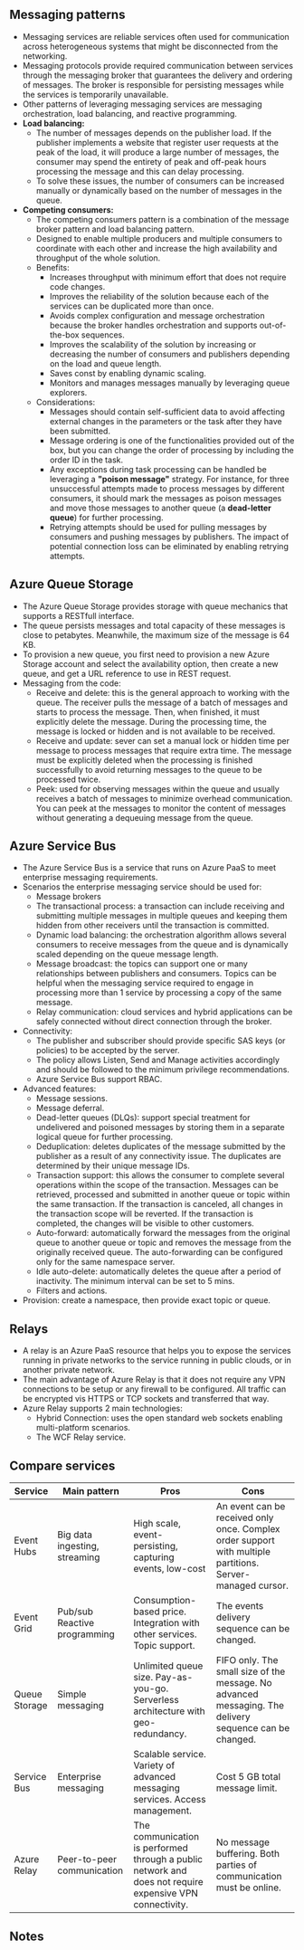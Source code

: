 ## Messaging patterns
- Messaging services are reliable services often used for communication across heterogeneous systems that might be disconnected from the networking.
- Messaging protocols provide required communication between services through the messaging broker that guarantees the delivery and ordering of messages. The broker is responsible for persisting messages while the services is temporarily unavailable.
- Other patterns of leveraging messaging services are messaging orchestration, load balancing, and reactive programming.
- **Load balancing:** 
	- The number of messages depends on the publisher load. If the publisher implements a website that register user requests at the peak of the load, it will produce a large number of messages, the consumer may spend the entirety of peak and off-peak hours processing the message and this can delay processing.
	- To solve these issues, the number of consumers can be increased manually or dynamically based on the number of messages in the queue.
- **Competing consumers:**
	- The competing consumers pattern is a combination of the message broker pattern and load balancing pattern.
	- Designed to enable multiple producers and multiple consumers to coordinate with each other and increase the high availability and throughput of the whole solution.
	- Benefits:
		- Increases throughput with minimum effort that does not require code changes.
		- Improves the reliability of the solution because each of the services can be duplicated more than once.
		- Avoids complex configuration and message orchestration because the broker handles orchestration and supports out-of-the-box sequences.
		- Improves the scalability of the solution by increasing or decreasing the number of consumers and publishers depending on the load and queue length.
		- Saves const by enabling dynamic scaling.
		- Monitors and manages messages manually by leveraging queue explorers.
	- Considerations:
		- Messages should contain self-sufficient data to avoid affecting external changes in the parameters or the task after they have been submitted.
		- Message ordering is one of the functionalities provided out of the box, but you can change the order of processing by including the order ID in the task.
		- Any exceptions during task processing can be handled be leveraging a **"poison message"** strategy. For instance, for three unsuccessful attempts made to process messages by different consumers, it should mark the messages as poison messages and move those messages to another queue (a **dead-letter queue**) for further processing.
		- Retrying attempts should be used for pulling messages by consumers and pushing messages by publishers. The impact of potential connection loss can be eliminated by enabling retrying attempts.
## Azure Queue Storage
- The Azure Queue Storage provides storage with queue mechanics that supports a RESTfull interface.
- The queue persists messages and total capacity of these messages is close to petabytes. Meanwhile, the maximum size of the message is 64 KB.
- To provision a new queue, you first need to provision a new Azure Storage account and select the availability option, then create a new queue, and get a URL reference to use in REST request.
- Messaging from the code:
	- Receive and delete: this is the general approach to working with the queue. The receiver pulls the message of a batch of messages and starts to process the message. Then, when finished, it must explicitly delete the message. During the processing time, the message is locked or hidden and is not available to be received. 
	- Receive and update: sever can set a manual lock or hidden time per message to process messages that require extra time. The message must be explicitly deleted when the processing is finished successfully to avoid returning messages to the queue to be processed twice.
	- Peek: used for observing messages within the queue and usually receives a batch of messages to minimize overhead communication. You can peek at the messages to monitor the content of messages without generating a dequeuing message from the queue.
## Azure Service Bus
- The Azure Service Bus is a service that runs on Azure PaaS to meet enterprise messaging requirements.
- Scenarios the enterprise messaging service should be used for:
	- Message brokers
	- The transactional process: a transaction can include receiving and submitting multiple messages in multiple queues and keeping them hidden from other receivers until the transaction is committed.
	- Dynamic load balancing: the orchestration algorithm allows several consumers to receive messages from the queue and is dynamically scaled depending on the queue message length.
	- Message broadcast: the topics can support one or many relationships between publishers and consumers. Topics can be helpful when the messaging service required to engage in processing more than 1 service by processing a copy of the same message.
	- Relay communication: cloud services and hybrid applications can be safely connected without direct connection through the broker.
- Connectivity:
	- The publisher and subscriber should provide specific SAS keys (or policies) to be accepted by the server.
	- The policy allows Listen, Send and Manage activities accordingly and should be followed to the minimum privilege recommendations.
	- Azure Service Bus support RBAC.
- Advanced features:
	- Message sessions.
	- Message deferral.
	- Dead-letter queues (DLQs): support special treatment for undelivered and poisoned messages by storing them in a separate logical queue for further processing.
	- Deduplication: deletes duplicates of the message submitted by the publisher as a result of any connectivity issue. The duplicates are determined by their unique message IDs.
	- Transaction support: this allows the consumer to complete several operations within the scope of the transaction. Messages can be retrieved, processed and submitted in another queue or topic within the same transaction. If the transaction is canceled, all changes in the transaction scope will be reverted. If the transaction is completed, the changes will be visible to other customers.
	- Auto-forward: automatically forward the messages from the original queue to another queue or topic and removes the message from the originally received queue. The auto-forwarding can be configured only for the same namespace server.
	-  Idle auto-delete: automatically deletes the queue after a period of inactivity. The minimum interval can be set to 5 mins.
	- Filters and actions.
- Provision: create a namespace, then provide exact topic or queue.
## Relays
- A relay is an Azure PaaS resource that helps you to expose the services running in private networks to the service running in public clouds, or in another private network.
- The main advantage of Azure Relay is that it does not require any VPN connections to be setup or any firewall to be configured. All traffic can be encrypted vis HTTPS or TCP sockets and transferred that way.
- Azure Relay supports 2 main technologies:
	- Hybrid Connection: uses the open standard web sockets enabling multi-platform scenarios.
	- The WCF Relay service.
## Compare services
| Service | Main pattern | Pros | Cons |
| ------- | ------ | ------ | ------ |
| Event Hubs | Big data ingesting, streaming | High scale, event-persisting, capturing events, low-cost | An event can be received only once. Complex order support with multiple partitions. Server-managed cursor. |
| Event Grid | Pub/sub Reactive programming | Consumption-based price. Integration with other services. Topic support. | The events delivery sequence can be changed. |
| Queue Storage | Simple messaging | Unlimited queue size. Pay-as-you-go. Serverless architecture with geo-redundancy. | FIFO only. The small size of the message. No advanced messaging. The delivery sequence can be changed. |
| Service Bus | Enterprise messaging | Scalable service. Variety of advanced messaging services. Access management. | Cost 5 GB total message limit. |
| Azure Relay | Peer-to-peer communication | The communication is performed through a public network and does not require expensive VPN connectivity. | No message buffering. Both parties of communication must be online. |

## Notes